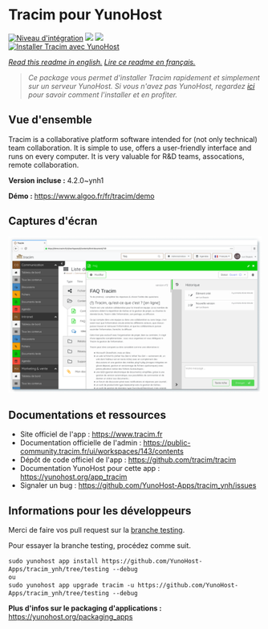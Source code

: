 # Tracim pour YunoHost

[![Niveau d'intégration](https://dash.yunohost.org/integration/tracim.svg)](https://dash.yunohost.org/appci/app/tracim) ![](https://ci-apps.yunohost.org/ci/badges/tracim.status.svg) ![](https://ci-apps.yunohost.org/ci/badges/tracim.maintain.svg)  
[![Installer Tracim avec YunoHost](https://install-app.yunohost.org/install-with-yunohost.svg)](https://install-app.yunohost.org/?app=tracim)

*[Read this readme in english.](./README.md)*
*[Lire ce readme en français.](./README_fr.md)*

> *Ce package vous permet d'installer Tracim rapidement et simplement sur un serveur YunoHost.
Si vous n'avez pas YunoHost, regardez [ici](https://yunohost.org/#/install) pour savoir comment l'installer et en profiter.*

## Vue d'ensemble

Tracim is a collaborative platform software intended for (not only technical) team collaboration. It is simple to use, offers a user-friendly interface and runs on every computer. It is very valuable for R&D teams, assocations, remote collaboration.


**Version incluse :** 4.2.0~ynh1

**Démo :** https://www.algoo.fr/fr/tracim/demo

## Captures d'écran

![](./doc/screenshots/feature_app_document.png)

## Documentations et ressources

* Site officiel de l'app : https://www.tracim.fr
* Documentation officielle de l'admin : https://public-community.tracim.fr/ui/workspaces/143/contents
* Dépôt de code officiel de l'app : https://github.com/tracim/tracim
* Documentation YunoHost pour cette app : https://yunohost.org/app_tracim
* Signaler un bug : https://github.com/YunoHost-Apps/tracim_ynh/issues

## Informations pour les développeurs

Merci de faire vos pull request sur la [branche testing](https://github.com/YunoHost-Apps/tracim_ynh/tree/testing).

Pour essayer la branche testing, procédez comme suit.
```
sudo yunohost app install https://github.com/YunoHost-Apps/tracim_ynh/tree/testing --debug
ou
sudo yunohost app upgrade tracim -u https://github.com/YunoHost-Apps/tracim_ynh/tree/testing --debug
```

**Plus d'infos sur le packaging d'applications :** https://yunohost.org/packaging_apps